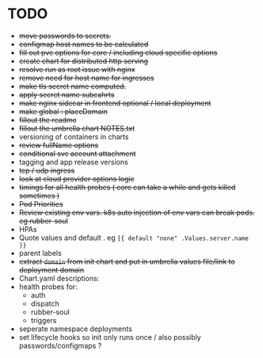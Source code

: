 # TODO

- ~~move passwords to secrets.~~
- ~~configmap host names to be calculated~~
- ~~fill out pvc options for core / including cloud specific options~~
- ~~create chart for distributed http serving~~
- ~~resolve run as root issue with nginx~~
- ~~remove need for host name for ingresses~~
- ~~make tls secret name computed.~~
- ~~apply secret name subcahrts~~
- ~~make nginx sidecar in frontend optional / local deployment~~
- ~~make global : placeDomain~~
- ~~fillout the readme~~
- ~~fillout the umbrella chart NOTES.txt~~
- versioning of containers in charts
- ~~review fullName options~~
- ~~conditional svc account attachment~~
- tagging and app release versions
- ~~tcp / udp ingress~~
- ~~look at cloud provider options logic~~
- ~~timings for all health probes ( core can take a while and gets killed sometimes )~~
- ~~Pod Priorities~~
- ~~Review existing env vars. k8s auto injection of env vars can break pods. eg rubber-soul~~
- HPAs
- Quote values and default . eg `{{ default "none" .Values.server.name }}`
- parent labels
- ~~extract `domain` from init chart and put in umbrella values file/link to deployment domain~~
- Chart.yaml descriptions:
- health probes for:
  - auth
  - dispatch
  - rubber-soul
  - triggers
- seperate namespace deployments
- set lifecycle hooks so init only runs once / also possibly passwords/configmaps ?

